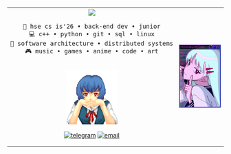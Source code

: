 <table>
    <tr>
        <td width="70%" align="center">
            <img src="https://readme-typing-svg.demolab.com/?font=Inconsolata&weight=500&size=50&duration=1800&pause=300&color=6FFFCC&center=true&vCenter=true&multiline=true&repeat=false&random=false&width=1300&height=140&lines=Hello+hello;I%27m+cutelven0k!"/>
            <pre>
💼 hse cs is'26 • back-end dev • junior
💻 с++ • python • git • sql • linux
📖 software architecture • distributed systems
🎮 music • games • anime • code • art
            </pre>
            <img src="assets/main.gif" width="120" />

[![telegram](https://img.shields.io/badge/telegram-1B1D2E?style=flat&logo=telegram&logoColor=6FFFCC)](https://t.me/cutelven0k)
[![email](https://img.shields.io/badge/email-1B1D2E?style=flat&logo=icloud&logoColor=FF6FAF)](mailto:cutelven0k@icloud.com)
        </td>
        <td width="30%">
            <img src="assets/side.gif" width="100%" />
        </td>
    </tr>
</table>
